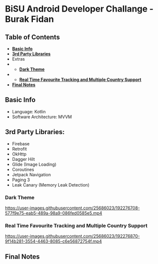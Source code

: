 # BiSU Android Developer Challange - Burak Fidan

## Table of Contents
* **[Basic Info](#basic-info)**
* **[3rd Party Libraries](#3rd-party-libraries)**
* Extras
* * **[Dark Theme](#dark-theme)**
* * **[Real Time Favourite Tracking and Multiple Country Support](#real-time-favourite-tracking-and-multiple-country-support)**
* **[Final Notes](#final-notes)**

## Basic Info

* Language: Kotlin
* Software Architecture: MVVM

## 3rd Party Libraries:

* Firebase
* Retrofit
* OkHttp
* Dagger Hilt
* Glide (Image Loading)
* Coroutines
* Jetpack Navigation
* Paging 3
* Leak Canary (Memory Leak Detection)

### Dark Theme

https://user-images.githubusercontent.com/25686023/192276708-577f9e75-eab5-489a-98a9-086fed0585e5.mp4

### Real Time Favourite Tracking and Multiple Country Support

https://user-images.githubusercontent.com/25686023/192276870-9f14b281-3554-4463-8085-c6e56872754f.mp4

## Final Notes